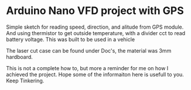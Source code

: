 # Arduino Nano VFD project with GPS
Simple sketch for reading speed, direction, and alitude from GPS module. And using thermistor to get outside temperature, with a divider cct to read battery voltage.
This was built to be used in a vehicle

The laser cut case can be found under Doc's, the material was 3mm hardboard.


This is not a complete how to, but more a reminder for me on how I achieved the project.
Hope some of the informaiton here is usefull to you.
Keep Tinkering.
